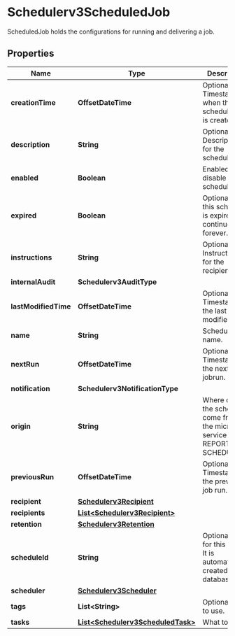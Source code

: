 

# Schedulerv3ScheduledJob

ScheduledJob holds the configurations for running and delivering a job.

## Properties

| Name | Type | Description | Notes |
|------------ | ------------- | ------------- | -------------|
|**creationTime** | **OffsetDateTime** | Optional: Timestamp when the scheduled job is created. |  [optional] |
|**description** | **String** | Optional: Description for the scheduledJob. |  [optional] |
|**enabled** | **Boolean** | Enabled or disable the schedule. |  [optional] |
|**expired** | **Boolean** | Optional: If this schedule is expired or continues forever. |  [optional] |
|**instructions** | **String** | Optional: Instructions for the recipient. |  [optional] |
|**internalAudit** | **Schedulerv3AuditType** |  |  [optional] |
|**lastModifiedTime** | **OffsetDateTime** | Optional: Timestamp for the last modified time. |  [optional] |
|**name** | **String** | Schedule name. |  [optional] |
|**nextRun** | **OffsetDateTime** | Optional: Timestamp for the next jobrun. |  [optional] |
|**notification** | **Schedulerv3NotificationType** |  |  [optional] |
|**origin** | **String** | Where does the schedule come from, ie the micro service name , REPORTS or SCHEDULER. |  [optional] |
|**previousRun** | **OffsetDateTime** | Optional: Timestamp for the previous job run. |  [optional] |
|**recipient** | [**Schedulerv3Recipient**](Schedulerv3Recipient.md) |  |  [optional] |
|**recipients** | [**List&lt;Schedulerv3Recipient&gt;**](Schedulerv3Recipient.md) |  |  [optional] |
|**retention** | [**Schedulerv3Retention**](Schedulerv3Retention.md) |  |  [optional] |
|**scheduleId** | **String** | Optional: ID for this record. It is automatically created by the database. |  [optional] |
|**scheduler** | [**Schedulerv3Scheduler**](Schedulerv3Scheduler.md) |  |  [optional] |
|**tags** | **List&lt;String&gt;** | Optional: Tags to use. |  [optional] |
|**tasks** | [**List&lt;Schedulerv3ScheduledTask&gt;**](Schedulerv3ScheduledTask.md) | What to run. |  [optional] |



